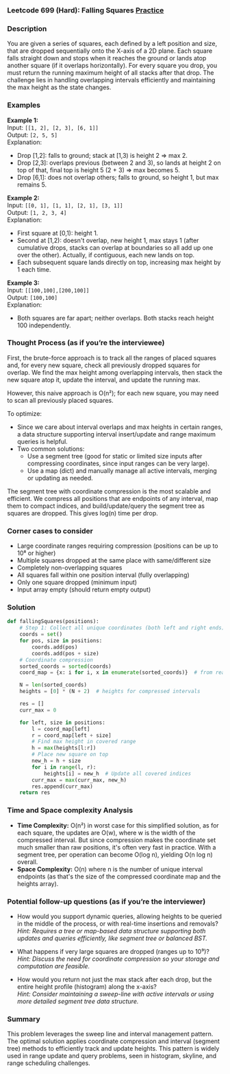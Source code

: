 ### Leetcode 699 (Hard): Falling Squares [Practice](https://leetcode.com/problems/falling-squares)

### Description  
You are given a series of squares, each defined by a left position and size, that are dropped sequentially onto the X-axis of a 2D plane. Each square falls straight down and stops when it reaches the ground or lands atop another square (if it overlaps horizontally). For every square you drop, you must return the running maximum height of all stacks after that drop. The challenge lies in handling overlapping intervals efficiently and maintaining the max height as the state changes.  

### Examples  

**Example 1:**  
Input: `[[1, 2], [2, 3], [6, 1]]`  
Output: `[2, 5, 5]`  
Explanation:  
- Drop [1,2]: falls to ground; stack at [1,3) is height 2 ⇒ max 2.  
- Drop [2,3]: overlaps previous (between 2 and 3), so lands at height 2 on top of that, final top is height 5 (2 + 3) ⇒ max becomes 5.  
- Drop [6,1]: does not overlap others; falls to ground, so height 1, but max remains 5.

**Example 2:**  
Input: `[[0, 1], [1, 1], [2, 1], [3, 1]]`  
Output: `[1, 2, 3, 4]`  
Explanation:  
- First square at [0,1): height 1.  
- Second at [1,2): doesn't overlap, new height 1, max stays 1 (after cumulative drops, stacks can overlap at boundaries so all add up one over the other). Actually, if contiguous, each new lands on top.  
- Each subsequent square lands directly on top, increasing max height by 1 each time.

**Example 3:**  
Input: `[[100,100],[200,100]]`  
Output: `[100,100]`  
Explanation:  
- Both squares are far apart; neither overlaps. Both stacks reach height 100 independently.

### Thought Process (as if you’re the interviewee)  

First, the brute-force approach is to track all the ranges of placed squares and, for every new square, check all previously dropped squares for overlap. We find the max height among overlapping intervals, then stack the new square atop it, update the interval, and update the running max.

However, this naive approach is O(n²); for each new square, you may need to scan all previously placed squares.

To optimize:
- Since we care about interval overlaps and max heights in certain ranges, a data structure supporting interval insert/update and range maximum queries is helpful.
- Two common solutions:
  - Use a segment tree (good for static or limited size inputs after compressing coordinates, since input ranges can be very large).
  - Use a map (dict) and manually manage all active intervals, merging or updating as needed.
  
The segment tree with coordinate compression is the most scalable and efficient. We compress all positions that are endpoints of any interval, map them to compact indices, and build/update/query the segment tree as squares are dropped. This gives log(n) time per drop.

### Corner cases to consider  
- Large coordinate ranges requiring compression (positions can be up to 10⁸ or higher)
- Multiple squares dropped at the same place with same/different size
- Completely non-overlapping squares
- All squares fall within one position interval (fully overlapping)
- Only one square dropped (minimum input)
- Input array empty (should return empty output)

### Solution

```python
def fallingSquares(positions):
    # Step 1: Collect all unique coordinates (both left and right ends)
    coords = set()
    for pos, size in positions:
        coords.add(pos)
        coords.add(pos + size)
    # Coordinate compression
    sorted_coords = sorted(coords)
    coord_map = {x: i for i, x in enumerate(sorted_coords)}  # from real x to compressed index

    N = len(sorted_coords)
    heights = [0] * (N + 2)  # heights for compressed intervals

    res = []
    curr_max = 0

    for left, size in positions:
        l = coord_map[left]
        r = coord_map[left + size]
        # Find max height in covered range
        h = max(heights[l:r])
        # Place new square on top
        new_h = h + size
        for i in range(l, r):
            heights[i] = new_h  # Update all covered indices
        curr_max = max(curr_max, new_h)
        res.append(curr_max)
    return res
```

### Time and Space complexity Analysis  

- **Time Complexity:** O(n²) in worst case for this simplified solution, as for each square, the updates are O(w), where w is the width of the compressed interval. But since compression makes the coordinate set much smaller than raw positions, it's often very fast in practice. With a segment tree, per operation can become O(log n), yielding O(n log n) overall.
- **Space Complexity:** O(n) where n is the number of unique interval endpoints (as that's the size of the compressed coordinate map and the heights array).

### Potential follow-up questions (as if you’re the interviewer)  

- How would you support dynamic queries, allowing heights to be queried in the middle of the process, or with real-time insertions and removals?  
  *Hint: Requires a tree or map-based data structure supporting both updates and queries efficiently, like segment tree or balanced BST.*

- What happens if very large squares are dropped (ranges up to 10⁹)?  
  *Hint: Discuss the need for coordinate compression so your storage and computation are feasible.*

- How would you return not just the max stack after each drop, but the entire height profile (histogram) along the x-axis?  
  *Hint: Consider maintaining a sweep-line with active intervals or using more detailed segment tree data structure.*

### Summary
This problem leverages the sweep line and interval management pattern. The optimal solution applies coordinate compression and interval (segment tree) methods to efficiently track and update heights. This pattern is widely used in range update and query problems, seen in histogram, skyline, and range scheduling challenges.